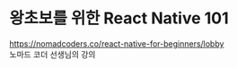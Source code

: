 # 왕초보를 위한 React Native 101
https://nomadcoders.co/react-native-for-beginners/lobby   
노마드 코더 선생님의 강의
